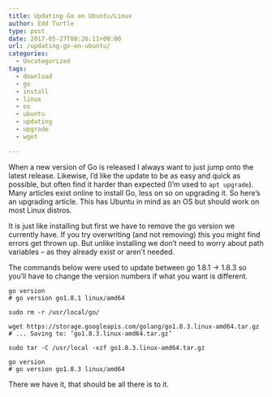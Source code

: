 ```yaml
---
title: Updating Go on Ubuntu/Linux
author: Edd Turtle
type: post
date: 2017-05-27T08:26:11+00:00
url: /updating-go-on-ubuntu/
categories:
  - Uncategorized
tags:
  - download
  - go
  - install
  - linux
  - os
  - ubuntu
  - updating
  - upgrade
  - wget

---
```

When a new version of Go is released I always want to just jump onto the latest release. Likewise, I&#8217;d like the update to be as easy and quick as possible, but often find it harder than expected (I&#8217;m used to `apt upgrade`). Many articles exist online to install Go, less on so on upgrading it. So here&#8217;s an upgrading article. This has Ubuntu in mind as an OS but should work on most Linux distros.

It is just like installing but first we have to remove the go version we currently have. If you try overwriting (and not removing) this you might find errors get thrown up. But unlike installing we don&#8217;t need to worry about path variables &#8211; as they already exist or aren&#8217;t needed.

The commands below were used to update between go 1.8.1 -> 1.8.3 so you&#8217;ll have to change the version numbers if what you want is different.

    go version
    # go version go1.8.1 linux/amd64

    sudo rm -r /usr/local/go/

    wget https://storage.googleapis.com/golang/go1.8.3.linux-amd64.tar.gz
    # ... Saving to: ‘go1.8.3.linux-amd64.tar.gz’

    sudo tar -C /usr/local -xzf go1.8.3.linux-amd64.tar.gz

    go version
    # go version go1.8.3 linux/amd64

There we have it, that should be all there is to it.